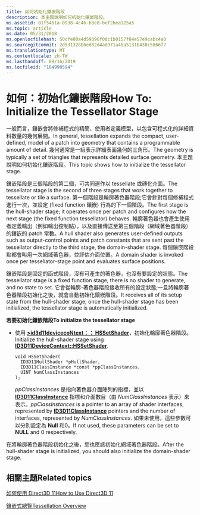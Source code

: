 ```yaml
---
title: 如何初始化鑲嵌階段
description: 本主題說明如何初始化鑲嵌階段。
ms.assetid: 81f5461a-0938-4c46-b3e8-bef2bea125a5
ms.topic: article
ms.date: 05/31/2018
ms.openlocfilehash: 50cfe00a4d59396f0dc1b0157f84e57e9cabc4a0
ms.sourcegitcommit: 2d531328b6ed82d4ad971a45a5131b430c5866f7
ms.translationtype: MT
ms.contentlocale: zh-TW
ms.lasthandoff: 09/16/2019
ms.locfileid: "104990594"
---
```

# <a name="how-to-initialize-the-tessellator-stage"></a><span data-ttu-id="d8cc1-103">如何：初始化鑲嵌階段</span><span class="sxs-lookup"><span data-stu-id="d8cc1-103">How To: Initialize the Tessellator Stage</span></span>

<span data-ttu-id="d8cc1-104">一般而言，鑲嵌會將修補程式的精簡、使用者定義模型，以包含可程式化的詳細資料數量的幾何展開。</span><span class="sxs-lookup"><span data-stu-id="d8cc1-104">In general, tessellation expands the compact, user-defined, model of a patch into geometry that contains a programmable amount of detail.</span></span> <span data-ttu-id="d8cc1-105">幾何通常是一組表示詳細表面幾何的三角形。</span><span class="sxs-lookup"><span data-stu-id="d8cc1-105">The geometry is typically a set of triangles that represents detailed surface geometry.</span></span> <span data-ttu-id="d8cc1-106">本主題說明如何初始化鑲嵌階段。</span><span class="sxs-lookup"><span data-stu-id="d8cc1-106">This topic shows how to initialize the tessellator stage.</span></span>

<span data-ttu-id="d8cc1-107">鑲嵌階段是三個階段的第二個，可共同運作以 tessellate 或磚化介面。</span><span class="sxs-lookup"><span data-stu-id="d8cc1-107">The tessellator stage is the second of three stages that work together to tessellate or tile a surface.</span></span> <span data-ttu-id="d8cc1-108">第一個階段是輪廓著色器階段;它會針對每個修補程式進行一次，並設定 (fixed function 鑲嵌) 行為的下一個階段。</span><span class="sxs-lookup"><span data-stu-id="d8cc1-108">The first stage is the hull-shader stage; it operates once per patch and configures how the next stage (the fixed function tessellator) behaves.</span></span> <span data-ttu-id="d8cc1-109">輪廓著色器也會產生使用者定義輸出（例如輸出控制點），以及直接傳送至第三個階段（網域著色器階段）的鑲嵌的 patch 常數。</span><span class="sxs-lookup"><span data-stu-id="d8cc1-109">A hull shader also generates user-defined outputs such as output-control points and patch constants that are sent past the tessellator directly to the third stage, the domain-shader stage.</span></span> <span data-ttu-id="d8cc1-110">每個鑲嵌階段點都會叫用一次網域著色器，並評估介面位置。</span><span class="sxs-lookup"><span data-stu-id="d8cc1-110">A domain shader is invoked once per tessellator-stage point and evaluates surface positions.</span></span>

<span data-ttu-id="d8cc1-111">鑲嵌階段是固定的函式階段，沒有可產生的著色器，也沒有要設定的狀態。</span><span class="sxs-lookup"><span data-stu-id="d8cc1-111">The tessellator stage is a fixed function stage, there is no shader to generate, and no state to set.</span></span> <span data-ttu-id="d8cc1-112">它會從輪廓-著色器階段接收所有的設定狀態;一旦將輪廓著色器階段初始化之後，就會自動初始化鑲嵌階段。</span><span class="sxs-lookup"><span data-stu-id="d8cc1-112">It receives all of its setup state from the hull-shader stage; once the hull-shader stage has been initialized, the tessellator stage is automatically initialized.</span></span>

<span data-ttu-id="d8cc1-113">**若要初始化鑲嵌階段**</span><span class="sxs-lookup"><span data-stu-id="d8cc1-113">**To initialize the tessellator stage**</span></span>

-   <span data-ttu-id="d8cc1-114">使用 [**>id3d11devicecoNtext：： HSSetShader**](/windows/desktop/api/D3D11/nf-d3d11-id3d11devicecontext-hssetshader)，初始化輪廓著色器階段。</span><span class="sxs-lookup"><span data-stu-id="d8cc1-114">Initialize the hull-shader stage using [**ID3D11DeviceContext::HSSetShader**](/windows/desktop/api/D3D11/nf-d3d11-id3d11devicecontext-hssetshader).</span></span>

    ```
    void HSSetShader(
      ID3D11HullShader *pHullShader,  
      ID3D11ClassInstance *const *ppClassInstances,
      UINT NumClassInstances
    );
    ```

    

    <span data-ttu-id="d8cc1-115">*ppClassInstances* 是指向著色器介面陣列的指標，並以 [**ID3D11ClassInstance**](/windows/desktop/api/D3D11/nn-d3d11-id3d11classinstance) 指標和介面數目（由 *NumClassInstances* 表示）來表示。</span><span class="sxs-lookup"><span data-stu-id="d8cc1-115">*ppClassInstances* is a pointer to an array of shader interfaces, represented by [**ID3D11ClassInstance**](/windows/desktop/api/D3D11/nn-d3d11-id3d11classinstance) pointers and the number of interfaces, represented by *NumClassInstances*.</span></span> <span data-ttu-id="d8cc1-116">如果未使用，這些參數可以分別設定為 **Null** 和0。</span><span class="sxs-lookup"><span data-stu-id="d8cc1-116">If not used, these parameters can be set to **NULL** and 0 respectively.</span></span>

<span data-ttu-id="d8cc1-117">在將輪廓著色器階段初始化之後，您也應該初始化網域著色器階段。</span><span class="sxs-lookup"><span data-stu-id="d8cc1-117">After the hull-shader stage is initialized, you should also initialize the domain-shader stage.</span></span>

## <a name="related-topics"></a><span data-ttu-id="d8cc1-118">相關主題</span><span class="sxs-lookup"><span data-stu-id="d8cc1-118">Related topics</span></span>

<dl> <dt>

[<span data-ttu-id="d8cc1-119">如何使用 Direct3D 11</span><span class="sxs-lookup"><span data-stu-id="d8cc1-119">How to Use Direct3D 11</span></span>](how-to-use-direct3d-11.md)
</dt> <dt>

[<span data-ttu-id="d8cc1-120">鑲嵌式總覽</span><span class="sxs-lookup"><span data-stu-id="d8cc1-120">Tessellation Overview</span></span>](direct3d-11-advanced-stages-tessellation.md)
</dt> </dl>

 

 





